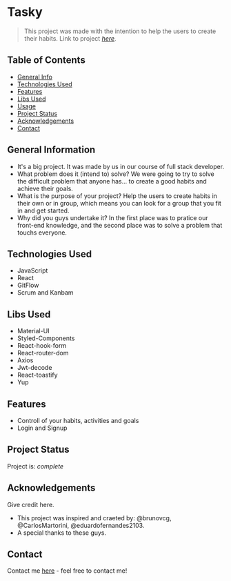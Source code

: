# Tasky
> This project was made with the intention to help the users to create their habits.
> Link to project [_here_](https://tasky-six.vercel.app). <!-- If you have the project hosted somewhere, include the link here. -->

## Table of Contents
* [General Info](#general-information)
* [Technologies Used](#technologies-used)
* [Features](#features)
* [Libs Used](#libs-used)
* [Usage](#usage)
* [Project Status](#project-status)
* [Acknowledgements](#acknowledgements)
* [Contact](#contact)
<!-- * [License](#license) -->


## General Information
- It's a big project. It was made by us in our course of full stack developer.
- What problem does it (intend to) solve?
  We were going to try to solve the difficult problem that anyone has... to create a good habits and achieve their goals.
- What is the purpose of your project?
  Help the users to create habits in their own or in group, which means you can look for a group that you fit in and get started.
- Why did you guys undertake it?
  In the first place was to pratice our front-end knowledge, and the second place was to solve a problem that touchs everyone.


## Technologies Used
- JavaScript
- React
- GitFlow
- Scrum and Kanbam


## Libs Used
- Material-UI
- Styled-Components
- React-hook-form
- React-router-dom
- Axios
- Jwt-decode
- React-toastify
- Yup


## Features
- Controll of your habits, activities and goals
- Login and Signup


## Project Status
Project is:  _complete_


## Acknowledgements
Give credit here.
- This project was inspired and craeted by: @brunovcg, @CarlosMartorini, @eduardofernandes2103. 
- A special thanks to these guys.


## Contact
Contact me [here](https://portifolio-p.vercel.app/) - feel free to contact me!
